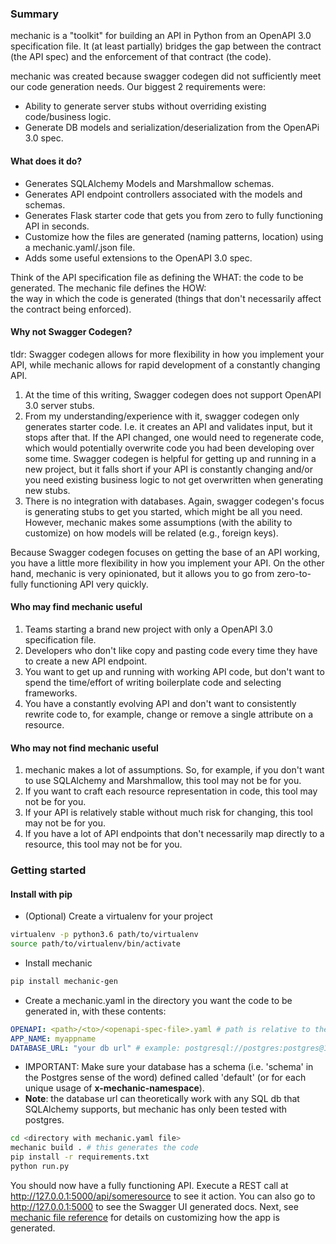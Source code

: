 ### Summary
mechanic is a "toolkit" for building an API in Python from an OpenAPI 3.0 specification file. It (at least partially) 
bridges the gap between the contract (the API spec) and the enforcement of that contract (the code). 

mechanic was created because swagger codegen did not sufficiently meet our code generation needs. Our biggest 2 
requirements were:
- Ability to generate server stubs without overriding existing code/business logic.
- Generate DB models and serialization/deserialization from the OpenAPi 3.0 spec.

#### What does it do?
- Generates SQLAlchemy Models and Marshmallow schemas.
- Generates API endpoint controllers associated with the models and schemas.
- Generates Flask starter code that gets you from zero to fully functioning API in seconds.
- Customize how the files are generated (naming patterns, location) using a mechanic.yaml/.json file.
- Adds some useful extensions to the OpenAPI 3.0 spec.

Think of the API specification file as defining the WHAT: the code to be generated. The mechanic file defines the HOW:  
the way in which the code is generated (things that don't necessarily affect the contract being enforced).

#### Why not Swagger Codegen?
tldr: Swagger codegen allows for more flexibility in how you implement your API, while mechanic allows for rapid 
development of a constantly changing API.

1) At the time of this writing, Swagger codegen does not support OpenAPI 3.0 server stubs.
2) From my understanding/experience with it, swagger codegen only generates starter code. I.e. it creates an API and 
validates input, but it stops after that. If the API changed, one would need to regenerate code, which would potentially 
overwrite code you had been developing over some time. Swagger codegen is helpful for getting up and running in a new 
project, but it falls short if your API is constantly changing and/or you need existing business logic to not get 
overwritten when generating new stubs. 
3) There is no integration with databases. Again, swagger codegen's focus is generating stubs to get you started, which
might be all you need. However, mechanic makes some assumptions (with the ability to customize) on how models will be
related (e.g., foreign keys). 

Because Swagger codegen focuses on getting the base of an API working, you have a little more flexibility in how you 
implement your API. On the other hand, mechanic is very opinionated, but it allows you to go from zero-to-fully 
functioning API very quickly. 

#### Who may find mechanic useful
1) Teams starting a brand new project with only a OpenAPI 3.0 specification file.
2) Developers who don't like copy and pasting code every time they have to create a new API endpoint.
3) You want to get up and running with working API code, but don't want to spend the time/effort of writing boilerplate 
code and selecting frameworks.
4) You have a constantly evolving API and don't want to consistently rewrite code to, for example, change or remove a 
single attribute on a resource.

#### Who may not find mechanic useful
1) mechanic makes a lot of assumptions. So, for example, if you don't want to use SQLAlchemy and Marshmallow, this tool 
may not be for you.
2) If you want to craft each resource representation in code, this tool may not be for you.
3) If your API is relatively stable without much risk for changing, this tool may not be for you.
4) If you have a lot of API endpoints that don't necessarily map directly to a resource, this tool may not be for you.

### Getting started
#### Install with pip
- (Optional) Create a virtualenv for your project
```bash
virtualenv -p python3.6 path/to/virtualenv
source path/to/virtualenv/bin/activate
```
- Install mechanic
```bash
pip install mechanic-gen
```
- Create a mechanic.yaml in the directory you want the code to be generated in, with these contents:
```yaml
OPENAPI: <path>/<to>/<openapi-spec-file>.yaml # path is relative to the mechanic.yaml file. 
APP_NAME: myappname
DATABASE_URL: "your db url" # example: postgresql://postgres:postgres@127.0.0.1:5432/dev
```
- IMPORTANT: Make sure your database has a schema (i.e. 'schema' in the Postgres sense of the word) defined called 
'default' (or for each unique usage of **x-mechanic-namespace**).
- **Note**: the database url can theoretically work with any SQL db that SQLAlchemy 
supports, but mechanic has only been tested with postgres.  
```bash
cd <directory with mechanic.yaml file>
mechanic build . # this generates the code
pip install -r requirements.txt
python run.py
```
You should now have a fully functioning API. Execute a REST call at http://127.0.0.1:5000/api/someresource to see it 
action. You can also go to http://127.0.0.1:5000 to see the Swagger UI generated docs. Next, see 
[mechanic file reference](docs/mechanicfile-reference.md) for details on customizing how the app is generated.
